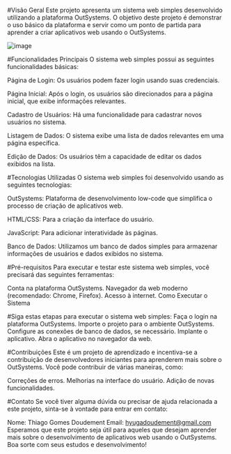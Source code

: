 #Visão Geral
Este projeto apresenta um sistema web simples desenvolvido utilizando a plataforma OutSystems. O objetivo deste projeto é demonstrar o uso básico da plataforma e servir como um ponto de partida para aprender a criar aplicativos web usando o OutSystems.

![image](https://github.com/thdoudement/sistema-web-shop/assets/110927878/34deccce-fec7-46d4-b67c-b733d08231aa)

#Funcionalidades Principais
O sistema web simples possui as seguintes funcionalidades básicas:

Página de Login: Os usuários podem fazer login usando suas credenciais.

Página Inicial: Após o login, os usuários são direcionados para a página inicial, que exibe informações relevantes.

Cadastro de Usuários: Há uma funcionalidade para cadastrar novos usuários no sistema.

Listagem de Dados: O sistema exibe uma lista de dados relevantes em uma página específica.

Edição de Dados: Os usuários têm a capacidade de editar os dados exibidos na lista.

#Tecnologias Utilizadas
O sistema web simples foi desenvolvido usando as seguintes tecnologias:

OutSystems: Plataforma de desenvolvimento low-code que simplifica o processo de criação de aplicativos web.

HTML/CSS: Para a criação da interface do usuário.

JavaScript: Para adicionar interatividade às páginas.

Banco de Dados: Utilizamos um banco de dados simples para armazenar informações de usuários e dados exibidos no sistema.

#Pré-requisitos
Para executar e testar este sistema web simples, você precisará das seguintes ferramentas:

Conta na plataforma OutSystems.
Navegador da web moderno (recomendado: Chrome, Firefox).
Acesso à internet.
Como Executar o Sistema

#Siga estas etapas para executar o sistema web simples:
Faça o login na plataforma OutSystems.
Importe o projeto para o ambiente OutSystems.
Configure as conexões de banco de dados, se necessário.
Implante o aplicativo.
Abra o aplicativo no navegador da web.

#Contribuições
Este é um projeto de aprendizado e incentiva-se a contribuição de desenvolvedores iniciantes para aprenderem mais sobre o OutSystems. Você pode contribuir de várias maneiras, como:

Correções de erros.
Melhorias na interface do usuário.
Adição de novas funcionalidades.

#Contato
Se você tiver alguma dúvida ou precisar de ajuda relacionada a este projeto, sinta-se à vontade para entrar em contato:

Nome: Thiago Gomes Doudement
Email: hyugadoudement@gmail.com
Esperamos que este projeto seja útil para aqueles que desejam aprender mais sobre o desenvolvimento de aplicativos web usando o OutSystems. Boa sorte com seus estudos e desenvolvimento!

